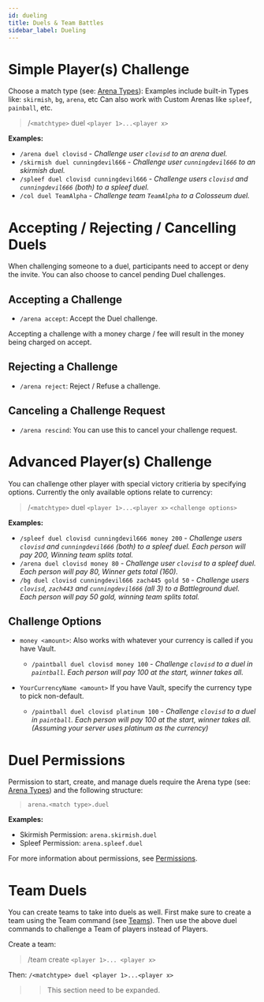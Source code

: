 ```yaml
---
id: dueling
title: Duels & Team Battles
sidebar_label: Dueling
---
```


# Simple Player(s) Challenge

Choose a match type (see: [Arena Types](ba/arenas/types.md)): Examples include built-in Types like: `skirmish`, `bg`, `arena`, etc Can also work with Custom Arenas like `spleef`, `painball`, etc.

> /`<matchtype>` duel `<player 1>...<player x>`

**Examples:**

- `/arena duel clovisd` - _Challenge user `clovisd` to an arena duel._
- `/skirmish duel cunningdevil666` - _Challenge user `cunningdevil666` to an skirmish duel._
- `/spleef duel clovisd cunningdevil666` - _Challenge users `clovisd` and `cunningdevil666` (both) to a spleef duel._
- `/col duel TeamAlpha` - _Challenge team `TeamAlpha` to a Colosseum duel._

# Accepting / Rejecting / Cancelling Duels

When challenging someone to a duel, participants need to accept or deny the invite. You can also choose to cancel pending Duel challenges.

## Accepting a Challenge

- `/arena accept`: Accept the Duel challenge.

Accepting a challenge with a money charge / fee will result in the money being charged on accept.

## Rejecting a Challenge

- `/arena reject`: Reject / Refuse a challenge.

## Canceling a Challenge Request

- `/arena rescind`: You can use this to cancel your challenge request.

# Advanced Player(s) Challenge

You can challenge other player with special victory critieria by specifying options. Currently the only available options relate to currency:

> /`<matchtype>` duel `<player 1>...<player x>` `<challenge options>`

**Examples:**

- `/spleef duel clovisd cunningdevil666 money 200` - _Challenge users `clovisd` and `cunningdevil666` (both) to a spleef duel. Each person will pay 200, Winning team splits total._
- `/arena duel clovisd money 80` - _Challenge user `clovisd` to a spleef duel. Each person will pay 80, Winner gets total (160)._
- `/bg duel clovisd cunningdevil666 zach445 gold 50` - _Challenge users `clovisd`, `zach443` and `cunningdevil666` (all 3) to a Battleground duel. Each person will pay 50 gold, winning team splits total._

## Challenge Options

- `money <amount>`: Also works with whatever your currency is called if you have Vault.

  - `/paintball duel clovisd money 100` - _Challenge `clovisd` to a duel in `paintball`. Each person will pay 100 at the start, winner takes all._

- `YourCurrencyName <amount>` If you have Vault, specify the currency type to pick non-default.

  - `/paintball duel clovisd platinum 100` - _Challenge `clovisd` to a duel in `paintball`. Each person will pay 100 at the start, winner takes all. (Assuming your server uses platinum as the currency)_

# Duel Permissions

Permission to start, create, and manage duels require the Arena type (see: [Arena Types](ba/arenas/types.md)) and the following structure:

> `arena.<match type>.duel`

**Examples:**

- Skirmish Permission: `arena.skirmish.duel`
- Spleef Permission: `arena.spleef.duel`

For more information about permissions, see [Permissions](ba/config/permissions.md).

# Team Duels

You can create teams to take into duels as well. First make sure to create a team using the Team command (see [Teams](ba/customization/teams.md)). Then use the above duel commands to challenge a Team of players instead of Players.

Create a team:

> /team create `<player 1>... <player x>`

Then: `/<matchtype> duel <player 1>...<player x>`

> > This section need to be expanded.
